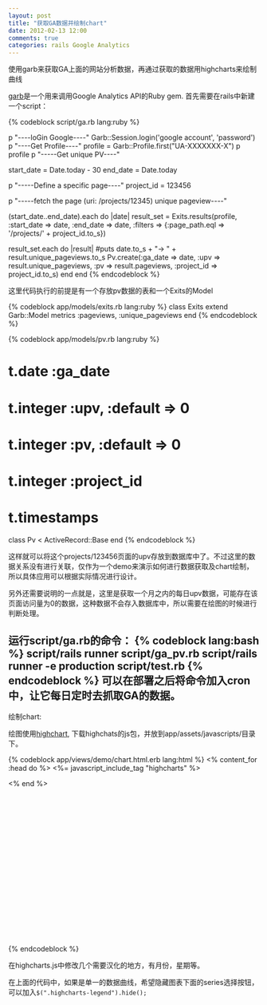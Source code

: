 ```yaml
---
layout: post
title: "获取GA数据并绘制chart"
date: 2012-02-13 12:00
comments: true
categories: rails Google Analytics
---
```


使用garb来获取GA上面的网站分析数据，再通过获取的数据用highcharts来绘制曲线
<!--more-->

[garb](https://github.com/vigetlabs/garb)是一个用来调用Google Analytics API的Ruby gem.
首先需要在rails中新建一个script：

{% codeblock script/ga.rb lang:ruby %}

p "----loGin Google----"
Garb::Session.login('google account', 'password')
p "----Get Profile----"
profile = Garb::Profile.first("UA-XXXXXXX-X")
p profile
p "-----Get unique PV----"

start_date = Date.today - 30
end_date = Date.today

p "-----Define a specific page----"
project_id = 123456

p "-----fetch the page (uri: /projects/12345) unique pageview----"

(start_date..end_date).each do |date|
  result_set = Exits.results(profile, :start_date => date, 
                              :end_date => date, 
                              :filters => {:page_path.eql => '/projects/' + project_id.to_s})
  
  result_set.each do |result|
    #puts date.to_s + "-> " + result.unique_pageviews.to_s
    Pv.create(:ga_date => date, 
              :upv => result.unique_pageviews, 
              :pv => result.pageviews,
              :project_id => project_id.to_s)
  end
end
{% endcodeblock %}

这里代码执行的前提是有一个存放pv数据的表和一个Exits的Model

{% codeblock app/models/exits.rb lang:ruby %}
class Exits
  extend Garb::Model
  metrics :pageviews, :unique_pageviews
end
{% endcodeblock %}


{% codeblock app/models/pv.rb lang:ruby %}
# t.date :ga_date
# t.integer :upv, :default => 0
# t.integer :pv, :default => 0
# t.integer :project_id
# t.timestamps
class Pv < ActiveRecord::Base
end
{% endcodeblock %}

这样就可以将这个projects/123456页面的upv存放到数据库中了。不过这里的数据关系没有进行关联，仅作为一个demo来演示如何进行数据获取及chart绘制，所以具体应用可以根据实际情况进行设计。

另外还需要说明的一点就是，这里是获取一个月之内的每日upv数据，可能存在该页面访问量为0的数据，这种数据不会存入数据库中，所以需要在绘图的时候进行判断处理。

运行script/ga.rb的命令：
{% codeblock lang:bash %}
script/rails runner script/ga_pv.rb
script/rails runner -e production script/test.rb
{% endcodeblock %}
可以在部署之后将命令加入cron中，让它每日定时去抓取GA的数据。
--------

绘制chart:

绘图使用[highchart](http://www.highcharts.com/), 下载highchats的js包，并放到app/assets/javascripts/目录下。


{% codeblock app/views/demo/chart.html.erb lang:html %}
<% content_for :head do %>
  <%= javascript_include_tag "highcharts" %>

<% end %>
<script>
    $(function() {
       chart = new Highcharts.Chart({
            chart: {
                renderTo: "project_upv_chart",
                type: 'spline'
            },
            title: {
              text: "每日不重复访客数"
            },
            xAxis: {
                type: 'datetime',
                labels: {
                    formatter: function() {
                        return Highcharts.dateFormat('%b月%e日', this.value);
                   }
               }
            },
            yAxis: {
              min: 0,
              allowDecimals: false,
              title: {
                text: "访问数"
              }
            },
            tooltip: {
              formatter: function() {
                return Highcharts.dateFormat("%Y年%b月%e日 %A", this.x) + "<br/>" + '唯一身份浏览量： ' +
                Highcharts.numberFormat(this.y,0);
              }
            },
            series: [{
              pointInterval: <%= 1.day.to_i * 1000 %>,
              <% start_date = (Time.now - 30.days) %>
              <% end_date = Time.now %>
              pointStart: <%= start_date.to_i * 1000 %>,
              data: <%= (start_date.to_date..end_date.to_date).map {|date| Pv.find_by_ga_date(date).nil? ? 0 : Pv.find_by_ga_date(date).upv}.inspect%>
          }]
        });
$(".highcharts-legend").hide();
    });
</script>
<div id="project_upv_chart" style="width:560px; height:300px;"></div>
{% endcodeblock %}

在highcharts.js中修改几个需要汉化的地方，有月份，星期等。

在上面的代码中，如果是单一的数据曲线，希望隐藏图表下面的series选择按钮，可以加入``$(".highcharts-legend").hide();``